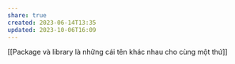 ```yaml
---
share: true
created: 2023-06-14T13:35
updated: 2023-10-06T16:09
---
```

[[Package và library là những cái tên khác nhau cho cùng một thứ]]
